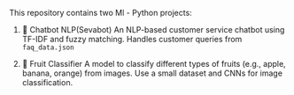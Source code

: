 This repository contains two Ml - Python projects:
1. 🤖 Chatbot NLP(Sevabot)
An NLP-based customer service chatbot using TF-IDF and fuzzy matching.
Handles customer queries from `faq_data.json`

2. 🍎 Fruit Classifier
A model to classify different types of fruits (e.g., apple, banana, orange) from images.
Use a small dataset and CNNs for image classification.

